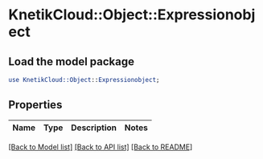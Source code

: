 # KnetikCloud::Object::Expressionobject

## Load the model package
```perl
use KnetikCloud::Object::Expressionobject;
```

## Properties
Name | Type | Description | Notes
------------ | ------------- | ------------- | -------------

[[Back to Model list]](../README.md#documentation-for-models) [[Back to API list]](../README.md#documentation-for-api-endpoints) [[Back to README]](../README.md)


